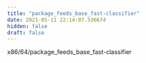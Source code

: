 ```yaml
---
title: "package_feeds_base_fast-classifier"
date: 2021-05-11 22:14:07.536674
hidden: false
draft: false
---
```


x86/64/package_feeds_base_fast-classifier

